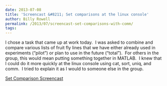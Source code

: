```yaml
---
date: 2013-07-08
title: 'Screencast &#8211; Set comparisons at the linux console'
author: Billy Rowell
permalink: /2013/07/screencast-set-comparisons-with-comm/
tags:
---
```

I chose a task that came up at work today.  I was asked to combine and compare various lists of fruit fly lines that we have either already used in experiments (&#8220;pilot&#8221;) or plan to use in the future (&#8220;total&#8221;).  For others in the group, this would mean putting something together in MATLAB.  I knew that I could do it more quickly at the linux console using cat, sort, uniq, and comm.  I tried to explain it as I would to someone else in the group.

<a title="Set Comparison Screencast" href="http://youtu.be/TevBqsqztAU" target="_blank">Set Comparison Screencast</a>
